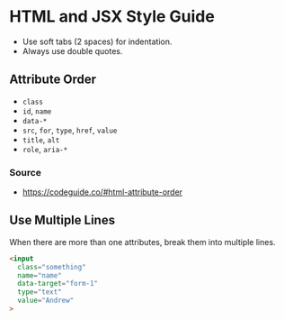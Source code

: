# HTML and JSX Style Guide

- Use soft tabs (2 spaces) for indentation.
- Always use double quotes.

## Attribute Order

- `class`
- `id`, `name`
- `data-*`
- `src`, `for`, `type`, `href`, `value`
- `title`, `alt`
- `role`, `aria-*`

### Source
- https://codeguide.co/#html-attribute-order
  
## Use Multiple Lines

When there are more than one attributes, break them into multiple lines.

```html
<input
  class="something"
  name="name"
  data-target="form-1"
  type="text"
  value="Andrew"
>
```

